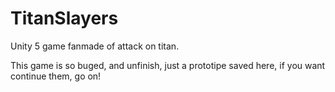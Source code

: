# TitanSlayers
Unity 5 game fanmade of attack on titan.

This game is so buged, and unfinish, just a prototipe saved here, if you want continue them, go on!
